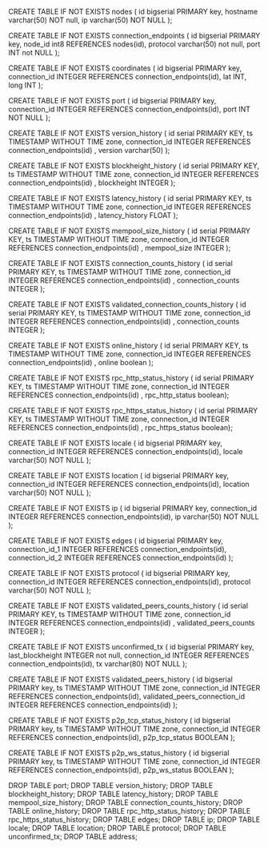 CREATE TABLE IF NOT EXISTS nodes (
    id bigserial PRIMARY key,
    hostname varchar(50) NOT null,
    ip varchar(50) NOT NULL
);


CREATE TABLE IF NOT EXISTS connection_endpoints (
    id bigserial PRIMARY key,
    node_id int8 REFERENCES nodes(id),
	protocol varchar(50) not null,
	port INT not NULL
);

CREATE TABLE IF NOT EXISTS coordinates (
    id bigserial PRIMARY key,
    connection_id INTEGER REFERENCES connection_endpoints(id),
    lat  INT,
    long  INT
);

CREATE TABLE IF NOT EXISTS port (
    id bigserial PRIMARY key,
    connection_id INTEGER REFERENCES connection_endpoints(id),
    port INT NOT NULL
);

CREATE TABLE IF NOT EXISTS version_history (
	id serial PRIMARY KEY, 
	ts TIMESTAMP WITHOUT TIME zone, 
	connection_id INTEGER REFERENCES connection_endpoints(id) , 
	version varchar(50)
);

CREATE TABLE IF NOT EXISTS blockheight_history (
	id serial PRIMARY KEY, 
	ts TIMESTAMP WITHOUT TIME zone, 
	connection_id INTEGER REFERENCES connection_endpoints(id) , 
	blockheight INTEGER
);

CREATE TABLE IF NOT EXISTS latency_history (
	id serial PRIMARY KEY, 
	ts TIMESTAMP WITHOUT TIME zone, 
	connection_id INTEGER REFERENCES connection_endpoints(id) , 
	latency_history FLOAT
);

CREATE TABLE IF NOT EXISTS mempool_size_history (
	id serial PRIMARY KEY, 
	ts TIMESTAMP WITHOUT TIME zone, 
	connection_id INTEGER REFERENCES connection_endpoints(id) , 
	mempool_size INTEGER
);

CREATE TABLE IF NOT EXISTS connection_counts_history (
	id serial PRIMARY KEY, 
	ts TIMESTAMP WITHOUT TIME zone, 
	connection_id INTEGER REFERENCES connection_endpoints(id) , 
	connection_counts INTEGER
);


CREATE TABLE IF NOT EXISTS validated_connection_counts_history (
	id serial PRIMARY KEY, 
	ts TIMESTAMP WITHOUT TIME zone, 
	connection_id INTEGER REFERENCES connection_endpoints(id) , 
	connection_counts INTEGER
);

CREATE TABLE IF NOT EXISTS online_history (
	id serial PRIMARY KEY, 
	ts TIMESTAMP WITHOUT TIME zone, 
	connection_id INTEGER REFERENCES connection_endpoints(id) , 
	online boolean
);

CREATE TABLE IF NOT EXISTS rpc_http_status_history (
	id serial PRIMARY KEY, 
	ts TIMESTAMP WITHOUT TIME zone, 
	connection_id INTEGER REFERENCES connection_endpoints(id) , 
	rpc_http_status boolean);

CREATE TABLE IF NOT EXISTS rpc_https_status_history (
	id serial PRIMARY KEY, 
	ts TIMESTAMP WITHOUT TIME zone, 
	connection_id INTEGER REFERENCES connection_endpoints(id) , 
	rpc_https_status boolean);

CREATE TABLE IF NOT EXISTS locale (
    id bigserial PRIMARY key,
    connection_id INTEGER REFERENCES connection_endpoints(id),
    locale varchar(50) NOT NULL
);

CREATE TABLE IF NOT EXISTS location (
    id bigserial PRIMARY key,
    connection_id INTEGER REFERENCES connection_endpoints(id),
    location varchar(50) NOT NULL
);

CREATE TABLE IF NOT EXISTS ip (
    id bigserial PRIMARY key,
    connection_id INTEGER REFERENCES connection_endpoints(id),
    ip varchar(50) NOT NULL
);

CREATE TABLE IF NOT EXISTS edges (
    id bigserial PRIMARY key,
    connection_id_1 INTEGER REFERENCES connection_endpoints(id),
    connection_id_2 INTEGER REFERENCES connection_endpoints(id)
);

CREATE TABLE IF NOT EXISTS protocol (
    id bigserial PRIMARY key,
    connection_id INTEGER REFERENCES connection_endpoints(id),
    protocol varchar(50) NOT NULL
);

CREATE TABLE IF NOT EXISTS validated_peers_counts_history (
	id serial PRIMARY KEY, 
	ts TIMESTAMP WITHOUT TIME zone, 
	connection_id INTEGER REFERENCES connection_endpoints(id) , 
	validated_peers_counts INTEGER
);

CREATE TABLE IF NOT EXISTS unconfirmed_tx (
    id bigserial PRIMARY key,
    last_blockheight INTEGER not null,
    connection_id INTEGER REFERENCES connection_endpoints(id),
    tx varchar(80) NOT NULL
);

CREATE TABLE IF NOT EXISTS validated_peers_history (
    id bigserial PRIMARY key,
	ts TIMESTAMP WITHOUT TIME zone, 
    connection_id INTEGER REFERENCES connection_endpoints(id),
    validated_peers_connection_id INTEGER REFERENCES connection_endpoints(id)
);

CREATE TABLE IF NOT EXISTS p2p_tcp_status_history (
    id bigserial PRIMARY key,
    ts TIMESTAMP WITHOUT TIME zone, 
    connection_id INTEGER REFERENCES connection_endpoints(id),
    p2p_tcp_status BOOLEAN
);

CREATE TABLE IF NOT EXISTS p2p_ws_status_history (
    id bigserial PRIMARY key,
    ts TIMESTAMP WITHOUT TIME zone, 
    connection_id INTEGER REFERENCES connection_endpoints(id),
    p2p_ws_status BOOLEAN
);

DROP TABLE port;
DROP TABLE version_history;
DROP TABLE blockheight_history;
DROP TABLE latency_history;
DROP TABLE mempool_size_history;
DROP TABLE connection_counts_history;
DROP TABLE online_history;
DROP TABLE rpc_http_status_history;
DROP TABLE rpc_https_status_history;
DROP TABLE edges;
DROP TABLE ip;
DROP TABLE locale;
DROP TABLE location;
DROP TABLE protocol;
DROP TABLE unconfirmed_tx;
DROP TABLE address;